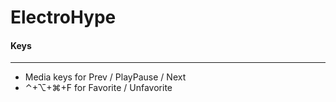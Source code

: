 # ElectroHype

#### Keys
---
* Media keys for Prev / PlayPause / Next
* ⌃+⌥+⌘+F for Favorite / Unfavorite
